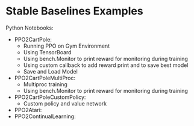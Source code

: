 # Stable Baselines Examples

Python Notebooks:
- PPO2CartPole:
    - Running PPO on Gym Environment
    - Using TensorBoard
    - Using bench.Monitor to print reward for monitoring during training
    - Using custom callback to add reward print and to save best model
    - Save and Load Model
- PPO2CartPoleMultiProc:
    - Multiproc training
    - Using bench.Monitor to print reward for monitoring during training
- PPO2CartPoleCustomPolicy:
    - Custom policy and value network
- PPO2Atari:
- PPO2ContinualLearning: